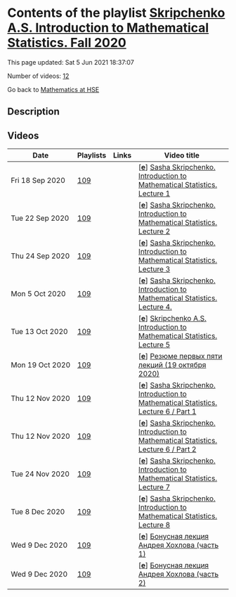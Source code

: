 # Contents of the playlist [Skripchenko A.S. Introduction to Mathematical Statistics. Fall 2020](https://www.youtube.com/playlist?list=PLq3E5oubNNoAa5WgJeMC2_f3u8JgawKIb)

This page updated: Sat 5 Jun 2021 18:37:07

Number of videos: [12](#videos)

Go back to [Mathematics at HSE](../README.md)

## Description



## Videos

|Date|Playlists|Links|Video title|
|---|---|---|---|
| Fri&nbsp;18&nbsp;Sep&nbsp;2020 | [109](../playlists/109 "Skripchenko A.S. Introduction to Mathematical Statistics. Fall 2020") |  | [[**e**](https://studio.youtube.com/video/zjghMrMekZ8/edit "Edit")] [Sasha Skripchenko.  Introduction to Mathematical Statistics.  Lecture 1](https://www.youtube.com/watch?v=zjghMrMekZ8&list=PLq3E5oubNNoAa5WgJeMC2_f3u8JgawKIb "18.09.2020") |
| Tue&nbsp;22&nbsp;Sep&nbsp;2020 | [109](../playlists/109 "Skripchenko A.S. Introduction to Mathematical Statistics. Fall 2020") |  | [[**e**](https://studio.youtube.com/video/IOhbr9lFqV4/edit "Edit")] [Sasha Skripchenko. Introduction to Mathematical Statistics.  Lecture 2](https://www.youtube.com/watch?v=IOhbr9lFqV4&list=PLq3E5oubNNoAa5WgJeMC2_f3u8JgawKIb "Lecture 2 .  22.09.2020") |
| Thu&nbsp;24&nbsp;Sep&nbsp;2020 | [109](../playlists/109 "Skripchenko A.S. Introduction to Mathematical Statistics. Fall 2020") |  | [[**e**](https://studio.youtube.com/video/JLyY3cxP5Mw/edit "Edit")] [Sasha Skripchenko. Introduction to Mathematical Statistics. Lecture 3](https://www.youtube.com/watch?v=JLyY3cxP5Mw&list=PLq3E5oubNNoAa5WgJeMC2_f3u8JgawKIb "Lecture 3. 24.09.2020") |
| Mon&nbsp;5&nbsp;Oct&nbsp;2020 | [109](../playlists/109 "Skripchenko A.S. Introduction to Mathematical Statistics. Fall 2020") |  | [[**e**](https://studio.youtube.com/video/EOGwWd_jerc/edit "Edit")] [Sasha Skripchenko. Introduction to Mathematical Statistics. Lecture 4.](https://www.youtube.com/watch?v=EOGwWd_jerc&list=PLq3E5oubNNoAa5WgJeMC2_f3u8JgawKIb "Lecture 4.  02.10.2020") |
| Tue&nbsp;13&nbsp;Oct&nbsp;2020 | [109](../playlists/109 "Skripchenko A.S. Introduction to Mathematical Statistics. Fall 2020") |  | [[**e**](https://studio.youtube.com/video/Aovm1j8GQ3I/edit "Edit")] [Skripchenko A.S. Introduction to Mathematical Statistics. Lecture 5](https://www.youtube.com/watch?v=Aovm1j8GQ3I&list=PLq3E5oubNNoAa5WgJeMC2_f3u8JgawKIb "October 12, 2020") |
| Mon&nbsp;19&nbsp;Oct&nbsp;2020 | [109](../playlists/109 "Skripchenko A.S. Introduction to Mathematical Statistics. Fall 2020") |  | [[**e**](https://studio.youtube.com/video/PB3K_jDU0Zw/edit "Edit")] [Резюме первых пяти лекций (19 октября 2020)](https://www.youtube.com/watch?v=PB3K_jDU0Zw&list=PLq3E5oubNNoAa5WgJeMC2_f3u8JgawKIb) |
| Thu&nbsp;12&nbsp;Nov&nbsp;2020 | [109](../playlists/109 "Skripchenko A.S. Introduction to Mathematical Statistics. Fall 2020") |  | [[**e**](https://studio.youtube.com/video/DyxZ1l2rIzk/edit "Edit")] [Sasha Skripchenko. Introduction to Mathematical Statistics. Lecture 6 /  Part 1](https://www.youtube.com/watch?v=DyxZ1l2rIzk&list=PLq3E5oubNNoAa5WgJeMC2_f3u8JgawKIb "November 11, 2020 /  Part 1") |
| Thu&nbsp;12&nbsp;Nov&nbsp;2020 | [109](../playlists/109 "Skripchenko A.S. Introduction to Mathematical Statistics. Fall 2020") |  | [[**e**](https://studio.youtube.com/video/oBzElvEshP0/edit "Edit")] [Sasha Skripchenko. Introduction to Mathematical Statistics. Lecture 6 / Part 2](https://www.youtube.com/watch?v=oBzElvEshP0&list=PLq3E5oubNNoAa5WgJeMC2_f3u8JgawKIb "November 11, 2020 /  Part 2") |
| Tue&nbsp;24&nbsp;Nov&nbsp;2020 | [109](../playlists/109 "Skripchenko A.S. Introduction to Mathematical Statistics. Fall 2020") |  | [[**e**](https://studio.youtube.com/video/pz6tb6XE7Xc/edit "Edit")] [Sasha Skripchenko. Introduction to Mathematical Statistics. Lecture 7](https://www.youtube.com/watch?v=pz6tb6XE7Xc&list=PLq3E5oubNNoAa5WgJeMC2_f3u8JgawKIb "November 24, 2020") |
| Tue&nbsp;8&nbsp;Dec&nbsp;2020 | [109](../playlists/109 "Skripchenko A.S. Introduction to Mathematical Statistics. Fall 2020") |  | [[**e**](https://studio.youtube.com/video/zWhzNySZ_dk/edit "Edit")] [Sasha Skripchenko. Introduction to Mathematical Statistics. Lecture 8](https://www.youtube.com/watch?v=zWhzNySZ_dk&list=PLq3E5oubNNoAa5WgJeMC2_f3u8JgawKIb) |
| Wed&nbsp;9&nbsp;Dec&nbsp;2020 | [109](../playlists/109 "Skripchenko A.S. Introduction to Mathematical Statistics. Fall 2020") |  | [[**e**](https://studio.youtube.com/video/09TwgpV8BWs/edit "Edit")] [Бонусная лекция Андрея Хохлова (часть 1)](https://www.youtube.com/watch?v=09TwgpV8BWs&list=PLq3E5oubNNoAa5WgJeMC2_f3u8JgawKIb) |
| Wed&nbsp;9&nbsp;Dec&nbsp;2020 | [109](../playlists/109 "Skripchenko A.S. Introduction to Mathematical Statistics. Fall 2020") |  | [[**e**](https://studio.youtube.com/video/CiOWD2JFtuI/edit "Edit")] [Бонусная лекция Андрея Хохлова (часть 2)](https://www.youtube.com/watch?v=CiOWD2JFtuI&list=PLq3E5oubNNoAa5WgJeMC2_f3u8JgawKIb "декабрь 2020") |
